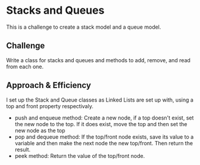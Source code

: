 # Stacks and Queues
This is a challenge to create a stack model and a queue model. 

## Challenge
Write a class for stacks and queues and methods to add, remove, and read from each one. 

## Approach & Efficiency
I set up the Stack and Queue classes as Linked Lists are set up with, using a top and front property respectivaly. 
- push and enqueue method: Create a new node, if a top doesn't exist, set the new node to the top. If it does exist, move the top and then set the new node as the top 
- pop and dequeue method: If the top/front node exists, save its value to a variable and then make the next node the new top/front. Then return the result.
- peek method: Return the value of the top/front node.